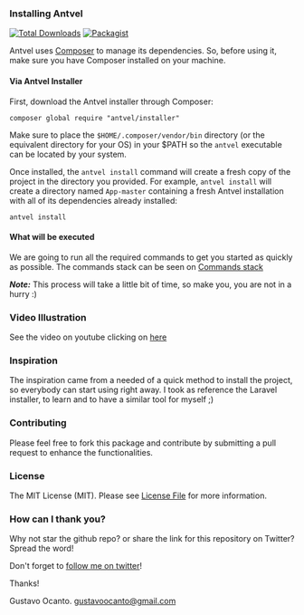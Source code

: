 ### Installing Antvel

[![Total Downloads](https://img.shields.io/packagist/dt/antvel/Installer.svg?style=flat-square)](https://img.shields.io/packagist/dt/antvel/Installer.svg?style=flat-square)
[![Packagist](https://img.shields.io/packagist/v/antvel/Installer.svg?style=flat-square)](https://github.com/ant-vel/Shop)

Antvel uses [Composer](https://getcomposer.org) to manage its dependencies. So, before using it, make sure you have Composer installed on your machine.

#### Via Antvel Installer

First, download the Antvel installer through Composer:

    composer global require "antvel/installer"

Make sure to place the `$HOME/.composer/vendor/bin` directory (or the equivalent directory for your OS) in your $PATH so the `antvel` executable can be located by your system.

Once installed, the `antvel install` command will create a fresh copy of the project in the directory you provided. For example, `antvel install` will create a directory named `App-master` containing a fresh Antvel installation with all of its dependencies already installed:

    antvel install
    

#### What will be executed

We are going to run all the required commands to get you started as quickly as possible. The commands stack can be seen on <a href="https://github.com/ant-vel/Installer/blob/master/src/Installer.php#L164">Commands stack</a>

***Note:*** This process will take a little bit of time, so make you, you are not in a hurry :)


### Video Illustration

See the video on youtube clicking on <a href="https://youtu.be/YR-PgotQhdQ" _target="blank">here</a>


### Inspiration

The inspiration came from a needed of a quick method to install the project, so everybody can start using right away. I took as reference the Laravel installer, to learn and to have a similar tool for myself ;)


### Contributing

Please feel free to fork this package and contribute by submitting a pull request to enhance the functionalities.


### License

The MIT License (MIT). Please see [License File](LICENSE.md) for more information.


### How can I thank you?
Why not star the github repo? or share the link for this repository on Twitter? Spread the word!


Don't forget to [follow me on twitter](https://twitter.com/gocanto)!

Thanks!

Gustavo Ocanto.
gustavoocanto@gmail.com
